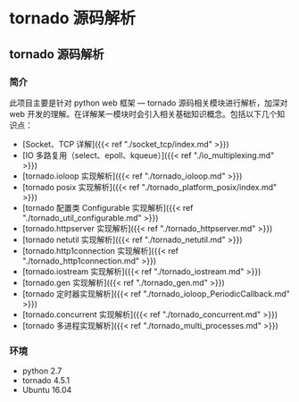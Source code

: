 # tornado 源码解析


## tornado 源码解析

### 简介

此项目主要是针对 python web 框架 — tornado 源码相关模块进行解析，加深对 web 开发的理解。在详解某一模块时会引入相关基础知识概念。包括以下几个知识点：

- [Socket、TCP 详解]({{< ref "./socket_tcp/index.md" >}})
- [IO 多路复用（select、epoll、kqueue）]({{< ref "./io_multiplexing.md" >}})
- [tornado.ioloop 实现解析]({{< ref "./tornado_ioloop.md" >}})
- [tornado posix 实现解析]({{< ref "./tornado_platform_posix/index.md" >}})
- [tornado 配置类 Configurable 实现解析]({{< ref "./tornado_util_configurable.md" >}})
- [tornado.httpserver 实现解析]({{< ref "./tornado_httpserver.md" >}})
- [tornado netutil 实现解析]({{< ref "./tornado_netutil.md" >}})
- [tornado.http1connection 实现解析]({{< ref "./tornado_http1connection.md" >}})
- [tornado.iostream 实现解析]({{< ref "./tornado_iostream.md" >}})
- [tornado.gen 实现解析]({{< ref "./tornado_gen.md" >}})
- [tornado 定时器实现解析]({{< ref "./tornado_ioloop_PeriodicCallback.md" >}})
- [tornado.concurrent 实现解析]({{< ref "./tornado_concurrent.md" >}})
- [tornado 多进程实现解析]({{< ref "./tornado_multi_processes.md" >}})

### 环境

- python 2.7
- tornado 4.5.1
- Ubuntu 16.04

